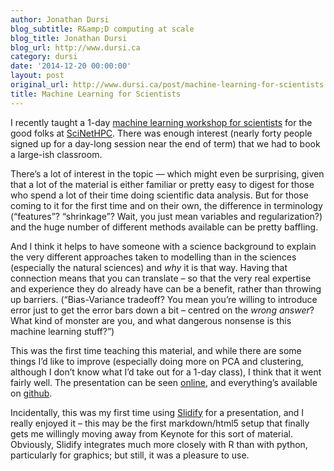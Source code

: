 ```yaml
---
author: Jonathan Dursi
blog_subtitle: R&amp;D computing at scale
blog_title: Jonathan Dursi
blog_url: http://www.dursi.ca
category: dursi
date: '2014-12-20 00:00:00'
layout: post
original_url: http://www.dursi.ca/post/machine-learning-for-scientists.html
title: Machine Learning for Scientists
---
```


<p>I recently taught a 1-day <a href="http://ljdursi.github.io/ML-for-scientists">machine learning workshop for scientists</a>  for the good folks at <a href="http://www.scinethpc.ca">SciNetHPC</a>.  There was enough interest (nearly forty people signed up for a day-long session near the end of term) that we had to book a large-ish classroom.</p>

<p>There’s a lot of interest in the topic — which might even be surprising, given that a lot of the material is either familiar or pretty easy to digest for those who spend a lot of their time doing scientific data analysis. But for those coming to it for the first time and on their own, the difference in terminology (“features”? “shrinkage”?  Wait, you just mean variables and regularization?) and the huge number of different methods available can be pretty baffling.</p>

<p>And I think it helps to have someone with a science background to explain the very different approaches taken to modelling than in the sciences (especially the natural sciences) and <em>why</em> it is that way.  Having that connection means that you can translate – so that the very real expertise and experience they do already have can be a benefit, rather than throwing up barriers.  (“Bias-Variance tradeoff?  You mean you’re willing to introduce error just to get the error bars down a bit – centred on the <em>wrong</em> <em>answer</em>?  What kind of monster are you, and what dangerous nonsense is this machine learning stuff?”)</p>

<p>This was the first time teaching this material, and while there are some things I’d like to improve (especially doing more on PCA and clustering, although I don’t know what I’d take out for a 1-day class), I think that it went fairly well.  The presentation can be seen <a href="http://ljdursi.github.io/ML-for-scientists">online</a>, and everything’s available on <a href="https://github.com/ljdursi/ML-for-scientists">github</a>.</p>

<p>Incidentally, this was my first time using <a href="http://slidify.org">Slidify</a> for a presentation, and I really enjoyed it – this may be the first markdown/html5 setup that finally gets me willingly moving away from Keynote for this sort of material.  Obviously, Slidify integrates much more closely with R than with python, particularly for graphics; but still, it was a pleasure to use.</p>